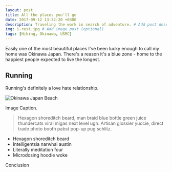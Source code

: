 ```yaml
---
layout: post
title: All the places you'll go
date: 2017-09-12 13:32:20 +0300
description: Traveling the work in search of adventure. # Add post description (optional)
img: i-rest.jpg # Add image post (optional)
tags: [Hiking, Okinawa, USMC]
---
```

Easily one of the most beautiful places I've been lucky enough to call my home was
Okinawa Japan. There's a reason it's a blue zone - home to the happiest people
expected to live the longest.


## Running
Running's definitely a love hate relationship.

![Okinawa Japan Beach]({{site.baseurl}}/assets/img/okinawa.jpg)

Image Caption.

>Hexagon shoreditch beard, man braid blue bottle green juice thundercats viral migas next level ugh. Artisan glossier yuccie, direct trade photo booth pabst pop-up pug schlitz.

* Hexagon shoreditch beard
* Intelligentsia narwhal austin
* Literally meditation four
* Microdosing hoodie woke

Conclusion
